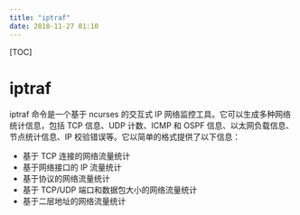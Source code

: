 ```yaml
---
title: "iptraf"
date: 2018-11-27 01:10
---
```



[TOC]


# iptraf

iptraf 命令是一个基于 ncurses 的交互式 IP 网络监控工具。它可以生成多种网络统计信息，包括 TCP 信息、UDP 计数、ICMP 和 OSPF 信息、以太网负载信息、节点统计信息、IP 校验错误等。它以简单的格式提供了以下信息：

- 基于 TCP 连接的网络流量统计
- 基于网络接口的 IP 流量统计
- 基于协议的网络流量统计
- 基于 TCP/UDP 端口和数据包大小的网络流量统计
- 基于二层地址的网络流量统计



